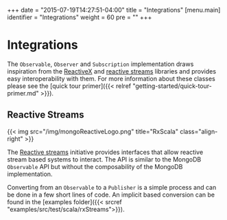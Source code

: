 +++
date = "2015-07-19T14:27:51-04:00"
title = "Integrations"
[menu.main]
  identifier = "Integrations"
  weight = 60
  pre = "<i class='fa fa-arrows-h'></i>"
+++

# Integrations

The `Observable`, `Observer` and `Subscription` implementation draws inspiration from the [ReactiveX](http://reactivex.io/) and [reactive streams](http://www.reactive-streams.org) libraries and provides easy interoperability with them.  For more information about these classes please see the [quick tour primer]({{< relref "getting-started/quick-tour-primer.md" >}}).

## Reactive Streams

{{< img src="/img/mongoReactiveLogo.png" title="RxScala" class="align-right" >}}

The [Reactive streams](http://www.reactive-streams.org) initiative provides interfaces that allow reactive stream based systems to interact. The API is similar to the MongoDB `Observable` API but without the composability of the MongoDB implementation.  
 
Converting from an `Observable` to a `Publisher` is a simple process and can be done in a few short lines of code. An implicit based conversion can be found in the [examples folder]({{< srcref "examples/src/test/scala/rxStreams">}}).
